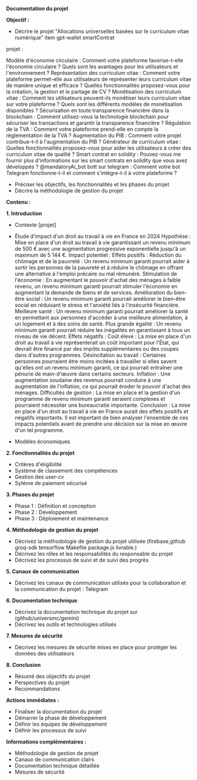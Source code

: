 **Documentation du projet**

**Objectif :**

* Décrire le projet "Allocations universelles basées sur le curriculum vitae numérique"
item gpt-wallet
smartContrat

projet :

Modèle d'économie circulaire : Comment votre plateforme favorise-t-elle l'économie circulaire ? Quels sont les avantages pour les utilisateurs et l'environnement ?
Représentation des curriculum vitae : Comment votre plateforme permet-elle aux utilisateurs de représenter leurs curriculum vitae de manière unique et efficace ? Quelles fonctionnalités proposez-vous pour la création, la gestion et le partage de CV ?
Monétisation des curriculum vitae : Comment les utilisateurs peuvent-ils monétiser leurs curriculum vitae sur votre plateforme ? Quels sont les différents modèles de monétisation disponibles ?
Sécurisation en toute transparence financière dans la blockchain : Comment utilisez-vous la technologie blockchain pour sécuriser les transactions et garantir la transparence financière ?
Régulation de la TVA : Comment votre plateforme prend-elle en compte la réglementation de la TVA ?
Augmentation du PIB : Comment votre projet contribue-t-il à l'augmentation du PIB ?
Générateur de curriculum vitae : Quelles fonctionnalités proposez-vous pour aider les utilisateurs à créer des curriculum vitae de qualité ?
Smart contrat en solidity : Pouvez-vous me fournir plus d'informations sur les smart contrats en solidity que vous avez développés ?
@mandatoryAi_bot bott sur telegram : Comment votre bot Telegram fonctionne-t-il et comment s'intègre-t-il à votre plateforme ?



* Préciser les objectifs, les fonctionnalités et les phases du projet
* Décrire la méthodologie de gestion du projet

**Contenu :**

**1. Introduction**

* Contexte [projet]
* Étude d'impact d'un droit au travail à vie en France en 2024
Hypothèse : Mise en place d'un droit au travail à vie garantissant un revenu minimum de 500 € avec une augmentation progressive exponentielle jusqu'à un maximum de 5 144 €.
Impact potentiel :
Effets positifs :
Réduction du chômage et de la pauvreté : Un revenu minimum garanti pourrait aider à sortir les personnes de la pauvreté et à réduire le chômage en offrant une alternative à l'emploi précaire ou mal rémunéré.
Stimulation de l'économie : En augmentant le pouvoir d'achat des ménages à faible revenu, un revenu minimum garanti pourrait stimuler l'économie en augmentant la demande de biens et de services.
Amélioration du bien-être social : Un revenu minimum garanti pourrait améliorer le bien-être social en réduisant le stress et l'anxiété liés à l'insécurité financière.
Meilleure santé : Un revenu minimum garanti pourrait améliorer la santé en permettant aux personnes d'accéder à une meilleure alimentation, à un logement et à des soins de santé.
Plus grande égalité : Un revenu minimum garanti pourrait réduire les inégalités en garantissant à tous un niveau de vie décent.
Effets négatifs :
Coût élevé : La mise en place d'un droit au travail à vie représenterait un coût important pour l'État, qui devrait être financé par des impôts supplémentaires ou des coupes dans d'autres programmes.
Désincitation au travail : Certaines personnes pourraient être moins incitées à travailler si elles savent qu'elles ont un revenu minimum garanti, ce qui pourrait entraîner une pénurie de main-d'œuvre dans certains secteurs.
Inflation : Une augmentation soudaine des revenus pourrait conduire à une augmentation de l'inflation, ce qui pourrait éroder le pouvoir d'achat des ménages.
Difficultés de gestion : La mise en place et la gestion d'un programme de revenu minimum garanti seraient complexes et pourraient nécessiter une bureaucratie importante.
Conclusion :
La mise en place d'un droit au travail à vie en France aurait des effets positifs et négatifs importants. Il est important de bien analyser l'ensemble de ces impacts potentiels avant de prendre une décision sur la mise en œuvre d'un tel programme.


* Modèles économiques 

**2. Fonctionnalités du projet**


* Critères d'éligibilité
* Système de classement des compétences
* Gestion des user-cv
* Sytéme de paiement sécurisé

**3. Phases du projet**

* Phase 1 : Définition et conception
* Phase 2 : Développement
* Phase 3 : Déploiement et maintenance

**4. Méthodologie de gestion du projet**

* Décrivez la méthodologie de gestion du projet utilisée (firebase,github groq-sdk tensorflow Makefile package.js livrable.)
* Décrivez les rôles et les responsabilités du responsable du projet
* Décrivez les processus de suivi et de suivi des progrès

**5. Canaux de communication**

* Décrivez les canaux de communication utilisés pour la collaboration et la communication du projet : Telegram

**6. Documentation technique**

* Décrivez la documentation technique du projet sur (github/universmc/gemini)
* Décrivez les outils et technologies utilisés

**7. Mesures de sécurité**

* Décrivez les mesures de sécurité mises en place pour protéger les données des utilisateurs

**8. Conclusion**

* Résumé des objectifs du projet
* Perspectives du projet
* Recommandations

**Actions immédiates :**

* Finaliser la documentation du projet
* Démarrer la phase de développement
* Définir les équipes de développement
* Définir les processus de suivi

**Informations complémentaires :**

* Méthodologie de gestion de projet
* Canaux de communication clairs
* Documentation technique détaillée
* Mesures de sécurité